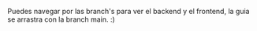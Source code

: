 Puedes navegar por las branch's para ver el backend y el frontend, la guia se arrastra con la branch main. :)
